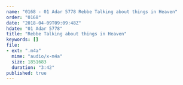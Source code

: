 ```yaml
---
name: "0168 - 01 Adar 5778 Rebbe Talking about things in Heaven"
order: "0168"
date: "2018-04-09T09:09:48Z"
hdate: "01 Adar 5778"
title: "Rebbe Talking about things in Heaven"
keywords: []
file:
- ext: ".m4a"
  mime: "audio/x-m4a"
  size: 1851683
  duration: "3:42"
published: true
---
```


